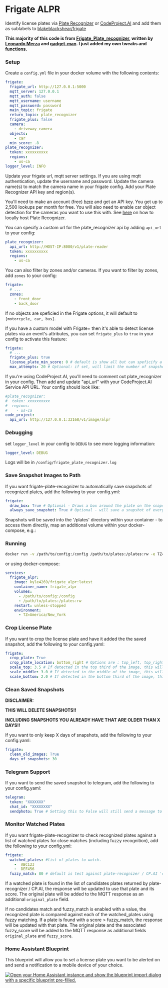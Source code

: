 # Frigate ALPR

Identify license plates via [Plate Recognizer](https://guides.platerecognizer.com/) or [CodeProject.AI](https://www.codeproject.com/) and add them as sublabels to [blakeblackshear/frigate](https://github.com/blakeblackshear/frigate)

**This majority of this code is from [Frigate_Plate_recognizer](https://github.com/ljmerza/frigate_plate_recognizer), written by [Leonardo Merza](https://github.com/ljmerza) and [gadget-man](https://github.com/gadget-man). I just added my own tweaks and functions.**


### Setup

Create a `config.yml` file in your docker volume with the following contents:

```yml
frigate:
  frigate_url: http://127.0.0.1:5000
  mqtt_server: 127.0.0.1
  mqtt_auth: false
  mqtt_username: username
  mqtt_password: password
  main_topic: frigate
  return_topic: plate_recognizer
  frigate_plus: false
  camera:
    - driveway_camera
  objects:
    - car
  min_score: .8
plate_recognizer:
  token: xxxxxxxxxx
  regions: 
    - us-ca
logger_level: INFO
```

Update your frigate url, mqtt server settings. If you are using mqtt authentication, update the username and password. Update the camera name(s) to match the camera name in your frigate config. Add your Plate Recognizer API key and region(s).

You'll need to make an account (free) [here](https://app.platerecognizer.com/accounts) and get an API key. You get up to 2,500 lookups per month for free. You will also need to enable car object detection for the cameras you want to use this with. See [here](https://guides.platerecognizer.com/docs/snapshot/getting-started/) on how to locally host Plate Recognizer.

You can specify a custom url for the plate_recognizer api by adding `api_url` to your config:

```yml
plate_recognizer:
  api_url: http://HOST-IP:8080/v1/plate-reader
  token: xxxxxxxxxx
  regions: 
    - us-ca
```

You can also filter by zones and/or cameras. If you want to filter by zones, add `zones` to your config:

```yml
frigate:
  # ...
  zones:
    - front_door
    - back_door
```

If no objects are speficied in the Frigate options, it will default to `[motorcycle, car, bus]`.

If you have a custom model with Frigate+ then it's able to detect license plates via an event's attributes, you can set `frigate_plus` to `true` in your config to activate this feature:

```yaml
frigate:
  # ... 
  frigate_plus: true
  license_plate_min_score: 0 # default is show all but can speficify a min score from 0 - 1 for example 0.8
  max_attempts: 20 # Optional: if set, will limit the number of snapshots sent for recognition for any particular event. 
```

If you're using CodeProject.AI, you'll need to comment out plate_recognizer in your config. Then add and update "api_url" with your CodeProject.AI Service API URL. Your config should look like:

```yml
#plate_recognizer:
#  token: xxxxxxxxxx
#  regions: 
#    - us-ca
code_project:
  api_url: http://127.0.0.1:32168/v1/image/alpr
```

### Debugging

set `logger_level` in your config to `DEBUG` to see more logging information:

```yml
logger_level: DEBUG
```

Logs will be in `/config/frigate_plate_recognizer.log`

### Save Snapshot Images to Path

If you want frigate-plate-recognizer to automatically save snapshots of recognized plates, add the following to your config.yml:

```yml
frigate:
  draw_box: True # Optional - Draws a box around the plate on the snapshot along with the license plate text (Required Frigate plus setting)
  always_save_snapshot: True # Optional - will save a snapshot of every event sent to frigate_plate_recognizer, even if no plate is detected
```

Snapshots will be saved into the '/plates' directory within your container - to access them directly, map an additional volume within your docker-compose, e.g.:

### Running
```bash
docker run -v /path/to/config:/config /path/to/plates:/plates:rw -e TZ=America/New_York -it --rm --name frigate_alpr kyle4269/frigate_alpr:latest
```
or using docker-compose:
```yml
services:
  frigate_alpr:
    image: kyle4269/frigate_alpr:latest
    container_name: frigate_alpr
    volumes:
      - /path/to/config:/config
      - /path/to/plates:/plates:rw
    restart: unless-stopped
    environment:
      - TZ=America/New_York
```

### Crop License Plate

If you want to crop the license plate and have it added the the saved snapshot, add the following to your config.yaml:
```yml
frigate:
  crop_plate: True
  crop_plate_location: bottom_right # Options are : top_left, top_right, bottom_left and bottom_right
  scale_top: 3.5 # If detected in the top third of the image, this will make the cropped license plate bigger or smaller on the saved snapshot.
  scale_middle: 3.0 # If detected in the middle of the image, this will make the cropped license plate bigger or smaller on the saved snapshot.
  scale_bottom: 2.0 # If detected in the bottom third of the image, this will make the cropped license plate bigger or smaller on the saved snapshot.
```

### Clean Saved Snapshots
**DISCLAIMER:**

**THIS WILL DELETE SNAPSHOTS!!**

**INCLUDING SNAPSHOTS YOU ALREADY HAVE THAT ARE OLDER THAN X DAYS!!**

If you want to only keep X days of snapshots, add the following to your config.yaml:
```yml
frigate:
  clean_old_images: True
  days_of_snapshots: 30
```

### Telegram Support

If you want to send the saved snapshot to telegram, add the following to your config.yaml:

```yml
telegram:
  token: "XXXXXXX"
  chat_id: "XXXXXXXX"
  sendphoto: True # Setting this to False will still send a message to Telegram with the Plate Number and Score.
```

### Monitor Watched Plates

If you want frigate-plate-recognizer to check recognized plates against a list of watched plates for close matches (including fuzzy recognition), add the following to your config.yml:

```yml
frigate:
  watched_plates: #list of plates to watch.
    -  ABC123
    -  DEF456
  fuzzy_match: 80 # default is test against plate-recognizer / CP.AI 'candidates' only, but can specify a min score for fuzzy matching if no candidates match watched plates from 0 - 100 for example 80
```

If a watched plate is found in the list of candidates plates returned by plate-recognizer / CP.AI, the response will be updated to use that plate and its score. The original plate will be added to the MQTT response as an additional `original_plate` field.

If no candidates match and fuzzy_match is enabled with a value, the recognized plate is compared against each of the watched_plates using fuzzy matching. If a plate is found with a score > fuzzy_match, the response will be updated with that plate. The original plate and the associated fuzzy_score will be added to the MQTT response as additional fields `original_plate` and `fuzzy_score`.

### Home Assistant Blueprint

This blueprint will allow you to set a license plate you want to be alerted on and send a notification to a mobile device of your choice.

[![Open your Home Assistant instance and show the blueprint import dialog with a specific blueprint pre-filled.](https://my.home-assistant.io/badges/blueprint_import.svg)](https://my.home-assistant.io/redirect/blueprint_import/?blueprint_url=https%3A%2F%2Fgithub.com%2Fkyle4269%2Ffrigate_alpr%2Fblob%2Fmain%2Fblueprint%2Falert_plates)
